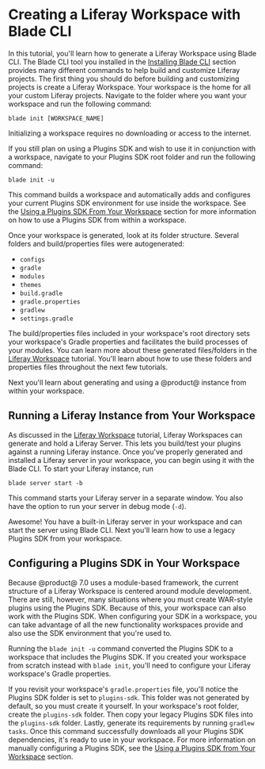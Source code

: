 # Creating a Liferay Workspace with Blade CLI [](id=creating-a-liferay-workspace-with-blade-cli)

In this tutorial, you'll learn how to generate a Liferay Workspace using Blade
CLI. The Blade CLI tool you installed in the
[Installing Blade CLI](/develop/tutorials/-/knowledge_base/7-0/installing-blade-cli)
section provides many different commands to help build and customize Liferay
projects. The first thing you should do before building and customizing projects
is create a Liferay Workspace. Your workspace is the home for all your custom
Liferay projects. Navigate to the folder where you want your workspace and run
the following command:

    blade init [WORKSPACE_NAME]

Initializing a workspace requires no downloading or access to the internet.

If you still plan on using a Plugins SDK and wish to use it in conjunction with
a workspace, navigate to your Plugins SDK root folder and run the following
command:

    blade init -u

This command builds a workspace and automatically adds and configures your
current Plugins SDK environment for use inside the workspace. See the
[Using a Plugins SDK From Your Workspace](/develop/tutorials/-/knowledge_base/7-0/configuring-a-liferay-workspace#using-a-plugins-sdk-from-your-workspace)
section for more information on how to use a Plugins SDK from within a
workspace.

Once your workspace is generated, look at its folder structure. Several folders
and build/properties files were autogenerated: 

- `configs`
- `gradle`
- `modules`
- `themes`
- `build.gradle`
- `gradle.properties`
- `gradlew`
- `settings.gradle`

The build/properties files included in your workspace's root directory sets your
workspace's Gradle properties and facilitates the build processes of your
modules. You can learn more about these generated files/folders in the
[Liferay Workspace](/develop/tutorials/-/knowledge_base/7-0/liferay-workspace)
tutorial. You'll learn about how to use these folders and properties files throughout the
next few tutorials. 

Next you'll learn about generating and using a @product@ instance from within
your workspace.

## Running a Liferay Instance from Your Workspace [](id=running-a-liferay-instance-from-your-workspace)

As discussed in the 
[Liferay Workspace](/develop/tutorials/-/knowledge_base/7-0/liferay-workspace)
tutorial, Liferay Workspaces can generate and hold a Liferay Server. This lets
you build/test your plugins against a running Liferay instance. Once you've
properly generated and installed a Liferay server in your workspace, you can
begin using it with the Blade CLI. To start your Liferay instance, run

    blade server start -b

This command starts your Liferay server in a separate window. You also have the
option to run your server in debug mode (`-d`).

Awesome! You have a built-in Liferay server in your workspace and can start the
server using Blade CLI. Next you'll learn how to use a legacy Plugins SDK from
your workspace.

## Configuring a Plugins SDK in Your Workspace [](id=configuring-a-plugins-sdk-in-your-workspace)

Because @product@ 7.0 uses a module-based framework, the current structure of a
Liferay Workspace is centered around module development. There are still,
however, many situations where you must create WAR-style plugins using the
Plugins SDK. Because of this, your workspace can also work with the Plugins SDK.
When configuring your SDK in a workspace, you can take advantage of all the new
functionality workspaces provide and also use the SDK environment that you're
used to.

Running the `blade init -u` command converted the Plugins SDK to a workspace
that includes the Plugins SDK. If you created your workspace from scratch
instead with `blade init`, you'll need to configure your Liferay workspace's
Gradle properties.

If you revisit your workspace's `gradle.properties` file, you'll notice the
Plugins SDK folder is set to `plugins-sdk`. This folder was not generated by
default, so you must create it yourself. In your workspace's root
folder, create the `plugins-sdk` folder. Then copy your legacy Plugins SDK
files into the `plugins-sdk` folder. Lastly, generate its requirements by
running `gradlew tasks`. Once this command successfully downloads all your
Plugins SDK dependencies, it's ready to use in your workspace. For more
information on manually configuring a Plugins SDK, see the
[Using a Plugins SDK from Your Workspace](/develop/tutorials/-/knowledge_base/7-0/liferay-workspace#using-a-plugins-sdk-from-your-workspace)
section.
